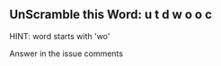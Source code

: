 UnScramble this Word: u t d w o o c
----------

HINT: word starts with 'wo'

Answer in the issue comments
